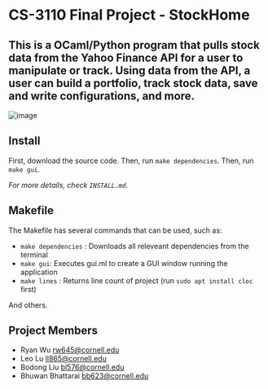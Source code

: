 # CS-3110 Final Project - StockHome
This is a OCaml/Python program that pulls stock data from the Yahoo Finance API for a user to manipulate or track. Using data from the API, a user can build a portfolio, track stock data, save and write configurations, and more. 
-----------------------------------
![image](https://media.github.coecis.cornell.edu/user/15874/files/d5fa9a52-8f13-448d-ba09-338479b4c659)


## Install 
First, download the source code. 
Then, run `make dependencies`. 
Then, run `make gui`. 

*For more details, check `INSTALL.md`.*

## Makefile
The Makefile has several commands that can be used, such as:

- `make dependencies` : Downloads all releveant dependencies from the terminal
- `make gui`: Executes gui.ml to create a GUI window running the application
- `make lines` : Returns line count of project (run `sudo apt install cloc` first)

And others.

## Project Members 
- Ryan Wu rw645@cornell.edu 
- Leo Lu ll865@cornell.edu 
- Bodong Liu bl576@cornell.edu 
- Bhuwan Bhattarai bb623@cornell.edu 
